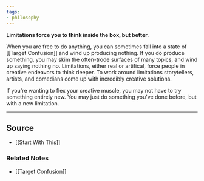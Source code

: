 ```yaml
---
tags:
- philosophy
---
```

**Limitations force you to think inside the box, but better.**

When you are free to do anything, you can sometimes fall into a state of [[Target Confusion]] and wind up producing nothing. If you do produce something, you may skim the often-trode surfaces of many topics, and wind up saying nothing no. Limitations, either real or artifical, force people in creative endeavors to think deeper. To work around limitations storytellers, artists, and comedians come up with incredibly creative solutions.

If you're wanting to flex your creative muscle, you may not have to try something entirely new. You may just do something you've done before, but with a new limitation. 

---

## Source
- [[Start With This]]

### Related Notes
- [[Target Confusion]]